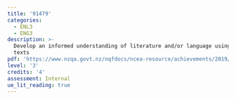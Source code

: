 ```yaml
---
title: '91479'
categories:
  - ENL3
  - ENG3
description: >-
  Develop an informed understanding of literature and/or language using critical
  texts
pdf: 'https://www.nzqa.govt.nz/nqfdocs/ncea-resource/achievements/2019/as91479.pdf'
level: '3'
credits: '4'
assessment: Internal
ue_lit_reading: true
---
```


